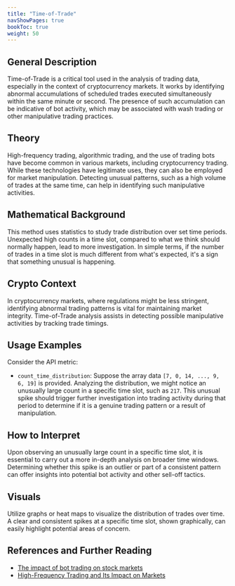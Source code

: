 ```yaml
---
title: "Time-of-Trade"
navShowPages: true
bookToc: true
weight: 50
---
```


## General Description

Time-of-Trade is a critical tool used in the analysis of trading data, especially in the context of cryptocurrency markets. It works by identifying abnormal accumulations of scheduled trades executed simultaneously within the same minute or second. The presence of such accumulation can be indicative of bot activity, which may be associated with wash trading or other manipulative trading practices.

## Theory

High-frequency trading, algorithmic trading, and the use of trading bots have become common in various markets, including cryptocurrency trading. While these technologies have legitimate uses, they can also be employed for market manipulation. Detecting unusual patterns, such as a high volume of trades at the same time, can help in identifying such manipulative activities.

## Mathematical Background

This method uses statistics to study trade distribution over set time periods. Unexpected high counts in a time slot, compared to what we think should normally happen, lead to more investigation. In simple terms, if the number of trades in a time slot is much different from what's expected, it's a sign that something unusual is happening.

## Crypto Context

In cryptocurrency markets, where regulations might be less stringent, identifying abnormal trading patterns is vital for maintaining market integrity. Time-of-Trade analysis assists in detecting possible manipulative activities by tracking trade timings.

## Usage Examples

Consider the API metric:

- `count_time_distribution`: Suppose the array data `[7, 0, 14, ..., 9, 6, 19]` is provided. Analyzing the distribution, we might notice an unusually large count in a specific time slot, such as `217`. This unusual spike should trigger further investigation into trading activity during that period to determine if it is a genuine trading pattern or a result of manipulation.

## How to Interpret

Upon observing an unusually large count in a specific time slot, it is essential to carry out a more in-depth analysis on broader time windows. Determining whether this spike is an outlier or part of a consistent pattern can offer insights into potential bot activity and other sell-off tactics.

## Visuals

Utilize graphs or heat maps to visualize the distribution of trades over time. A clear and consistent spikes at a specific time slot, shown graphically, can easily highlight potential areas of concern.

## References and Further Reading

- [The impact of bot trading on stock markets](https://voxeu.org/article/impact-bot-trading-stock-markets)
- [High-Frequency Trading and Its Impact on Markets](https://www.cfr.org/backgrounder/high-frequency-trading-and-its-impact-markets)
